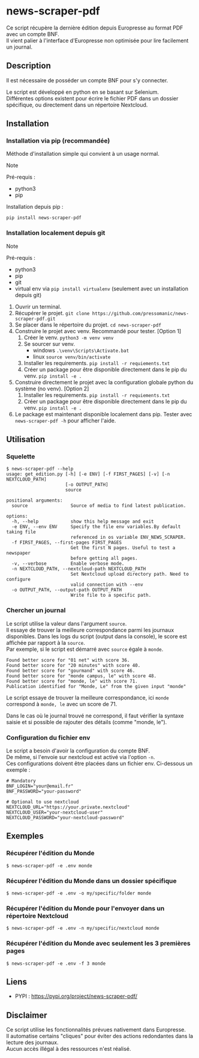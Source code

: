 # news-scraper-pdf

Ce script récupère la dernière édition depuis Europresse au format PDF avec un compte BNF.  
Il vient palier à l'interface d'Europresse non optimisée pour lire facilement un journal.

## Description

Il est nécessaire de posséder un compte BNF pour s'y connecter.  

Le script est développé en python en se basant sur Selenium.  
Différentes options existent pour écrire le fichier PDF dans un dossier spécifique, ou directement dans un répertoire Nextcloud.

## Installation

### Installation via pip (recommandée)

Méthode d'installation simple qui convient à un usage normal.

> [!NOTE]
> Pré-requis :
> * python3
> * pip

Installation depuis pip :
```shell
pip install news-scraper-pdf
```

### Installation localement depuis git 

> [!NOTE]
> Pré-requis :
> * python3
> * pip
> * git
> * virtual env via `pip install virtualenv` (seulement avec un installation depuis git)

1. Ouvrir un terminal.
2. Récupérer le projet. `git clone https://github.com/pressomanic/news-scraper-pdf.git`
3. Se placer dans le répertoire du projet. `cd news-scraper-pdf`
4. Construire le projet avec venv. Recommandé pour tester. [Option 1]
   1. Créer le venv. `python3 -m venv venv`
   2. Se sourcer sur venv. 
      * windows `.\venv\Scripts\Activate.bat`
      * linux `source venv/bin/activate`
   3. Installer les requirements. `pip install -r requiements.txt`
   4. Créer un package pour être disponible directement dans le pip du venv. `pip install -e . ` 
5. Construire directement le projet avec la configuration globale python du système (no venv). [Option 2]
   1. Installer les requirements. `pip install -r requiements.txt`
   2. Créer un package pour être disponible directement dans le pip du venv. `pip install -e . ` 
6. Le package est maintenant disponible localement dans pip. Tester avec `news-scraper-pdf -h` pour afficher l'aide.




## Utilisation

### Squelette
```shell
$ news-scraper-pdf --help                
usage: get_edition.py [-h] [-e ENV] [-f FIRST_PAGES] [-v] [-n NEXTCLOUD_PATH]
                      [-o OUTPUT_PATH]
                      source

positional arguments:
  source                Source of media to find latest publication.

options:
  -h, --help            show this help message and exit
  -e ENV, --env ENV     Specify the file env variables.By default taking file
                        referenced in os variable ENV_NEWS_SCRAPER.
  -f FIRST_PAGES, --first-pages FIRST_PAGES
                        Get the first N pages. Useful to test a newspaper
                        before getting all pages.
  -v, --verbose         Enable verbose mode.
  -n NEXTCLOUD_PATH, --nextcloud-path NEXTCLOUD_PATH
                        Set Nextcloud upload directory path. Need to configure
                        valid connection with --env
  -o OUTPUT_PATH, --output-path OUTPUT_PATH
                        Write file to a specific path.
```

### Chercher un journal
Le script utilise la valeur dans l'argument `source`.  
Il essaye de trouver la meilleure correspondance parmi les journaux disponibles.
Dans les logs du script (output dans la console), le score est affichée par rapport à la `source`.  
Par exemple, si le script est démarré avec `source` égale à `monde`. 
```text
Found better score for "01 net" with score 36.
Found better score for "20 minutes" with score 40.
Found better score for "gourmand" with score 46.
Found better score for "monde campus, le" with score 48.
Found better score for "monde, le" with score 71.
Publication identified for "Monde, Le" from the given input "monde"
```
Le script essaye de trouver la meilleure correspondance, ici `monde` correspond à `monde, le` avec un score de 71.  

Dans le cas où le journal trouvé ne correspond, il faut vérifier la syntaxe saisie et si possible de rajouter des détails (comme "monde, le").

### Configuration du fichier env
Le script a besoin d'avoir la configuration du compte BNF.  
De même, si l'envoie sur nextcloud est activé via l'option `-n`.  
Ces configurations doivent être placées dans un fichier env. Ci-dessous un exemple :
```text
# Mandatory 
BNF_LOGIN="your@email.fr"
BNF_PASSWORD="your-password"

# Optional to use nextcloud
NEXTCLOUD_URL="https://your.private.nextcloud"
NEXTCLOUD_USER="your-nextcloud-user"
NEXTCLOUD_PASSWORD="your-nextcloud-password"
```


## Exemples

### Récupérer l'édition du Monde
```shell
$ news-scraper-pdf -e .env monde
```

### Récupérer l'édition du Monde dans un dossier spécifique
```shell
$ news-scraper-pdf -e .env -o my/specific/folder monde
```

### Récupérer l'édition du Monde pour l'envoyer dans un répertoire Nextcloud
```shell
$ news-scraper-pdf -e .env -n my/specific/nextcloud monde
```

### Récupérer l'édition du Monde avec seulement les 3 premières pages
```shell
$ news-scraper-pdf -e .env -f 3 monde
```

## Liens
* PYPI : https://pypi.org/project/news-scraper-pdf/

## Disclaimer

Ce script utilise les fonctionnalités prévues nativement dans Europresse.  
Il automatise certains "cliques" pour éviter des actions redondantes dans la lecture des journaux.  
Aucun accès illégal à des ressources n'est réalisé. 